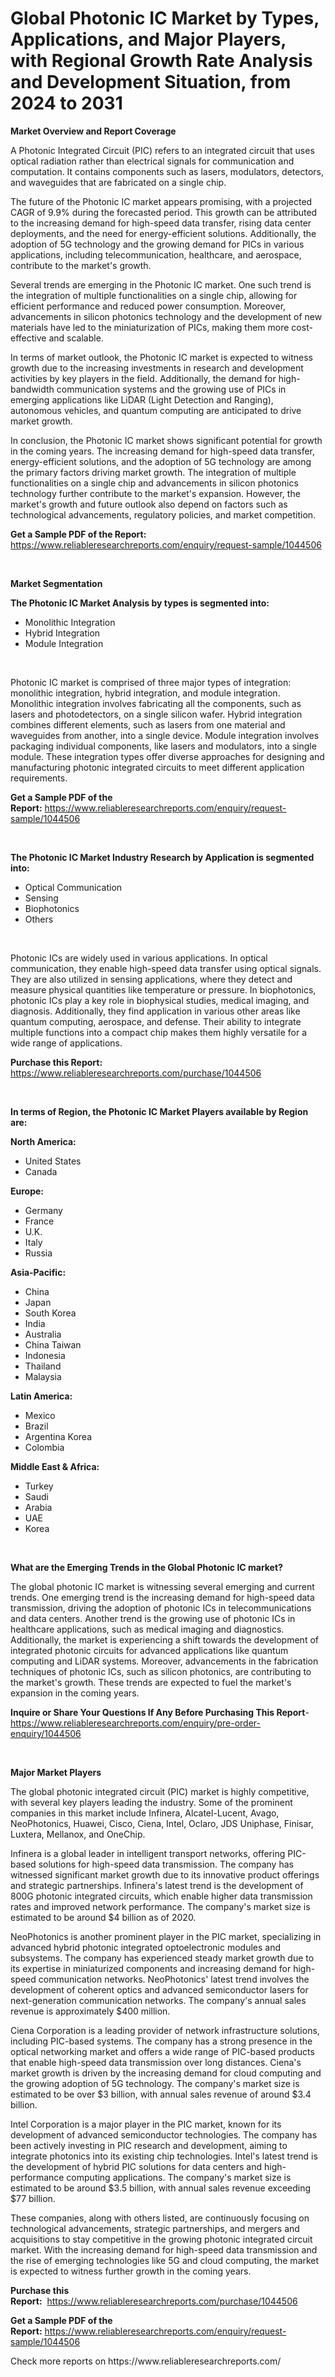 <p><h1>Global Photonic IC Market by Types, Applications, and Major Players, with Regional Growth Rate Analysis and Development Situation, from 2024 to 2031</h1></p><p><strong>Market Overview and Report Coverage</strong></p>
<p><p>A Photonic Integrated Circuit (PIC) refers to an integrated circuit that uses optical radiation rather than electrical signals for communication and computation. It contains components such as lasers, modulators, detectors, and waveguides that are fabricated on a single chip.</p><p>The future of the Photonic IC market appears promising, with a projected CAGR of 9.9% during the forecasted period. This growth can be attributed to the increasing demand for high-speed data transfer, rising data center deployments, and the need for energy-efficient solutions. Additionally, the adoption of 5G technology and the growing demand for PICs in various applications, including telecommunication, healthcare, and aerospace, contribute to the market's growth.</p><p>Several trends are emerging in the Photonic IC market. One such trend is the integration of multiple functionalities on a single chip, allowing for efficient performance and reduced power consumption. Moreover, advancements in silicon photonics technology and the development of new materials have led to the miniaturization of PICs, making them more cost-effective and scalable.</p><p>In terms of market outlook, the Photonic IC market is expected to witness growth due to the increasing investments in research and development activities by key players in the field. Additionally, the demand for high-bandwidth communication systems and the growing use of PICs in emerging applications like LiDAR (Light Detection and Ranging), autonomous vehicles, and quantum computing are anticipated to drive market growth.</p><p>In conclusion, the Photonic IC market shows significant potential for growth in the coming years. The increasing demand for high-speed data transfer, energy-efficient solutions, and the adoption of 5G technology are among the primary factors driving market growth. The integration of multiple functionalities on a single chip and advancements in silicon photonics technology further contribute to the market's expansion. However, the market's growth and future outlook also depend on factors such as technological advancements, regulatory policies, and market competition.</p></p>
<p><strong>Get a Sample PDF of the Report:</strong> <a href="https://www.reliableresearchreports.com/enquiry/request-sample/1044506">https://www.reliableresearchreports.com/enquiry/request-sample/1044506</a></p>
<p>&nbsp;</p>
<p><strong>Market Segmentation</strong></p>
<p><strong>The Photonic IC Market Analysis by types is segmented into:</strong></p>
<p><ul><li>Monolithic Integration</li><li>Hybrid Integration</li><li>Module Integration</li></ul></p>
<p>&nbsp;</p>
<p><p>Photonic IC market is comprised of three major types of integration: monolithic integration, hybrid integration, and module integration. Monolithic integration involves fabricating all the components, such as lasers and photodetectors, on a single silicon wafer. Hybrid integration combines different elements, such as lasers from one material and waveguides from another, into a single device. Module integration involves packaging individual components, like lasers and modulators, into a single module. These integration types offer diverse approaches for designing and manufacturing photonic integrated circuits to meet different application requirements.</p></p>
<p><strong>Get a Sample PDF of the Report:</strong>&nbsp;<a href="https://www.reliableresearchreports.com/enquiry/request-sample/1044506">https://www.reliableresearchreports.com/enquiry/request-sample/1044506</a></p>
<p>&nbsp;</p>
<p><strong>The Photonic IC Market Industry Research by Application is segmented into:</strong></p>
<p><ul><li>Optical Communication</li><li>Sensing</li><li>Biophotonics</li><li>Others</li></ul></p>
<p>&nbsp;</p>
<p><p>Photonic ICs are widely used in various applications. In optical communication, they enable high-speed data transfer using optical signals. They are also utilized in sensing applications, where they detect and measure physical quantities like temperature or pressure. In biophotonics, photonic ICs play a key role in biophysical studies, medical imaging, and diagnosis. Additionally, they find application in various other areas like quantum computing, aerospace, and defense. Their ability to integrate multiple functions into a compact chip makes them highly versatile for a wide range of applications.</p></p>
<p><strong>Purchase this Report:</strong>&nbsp; <a href="https://www.reliableresearchreports.com/purchase/1044506">https://www.reliableresearchreports.com/purchase/1044506</a></p>
<p>&nbsp;</p>
<p><strong>In terms of Region, the Photonic IC Market Players available by Region are:</strong></p>
<p>
    <p> <strong> North America: </strong>
        <ul>
            <li>United States</li>
            <li>Canada</li>
        </ul>
        </p> 
    <p> <strong> Europe: </strong>
        <ul>
            <li>Germany</li>
            <li>France</li>
            <li>U.K.</li>
            <li>Italy</li>
            <li>Russia</li>
        </ul>
        </p> 
    <p> <strong> Asia-Pacific: </strong>
        <ul>
            <li>China</li>
            <li>Japan</li>
            <li>South Korea</li>
            <li>India</li>
            <li>Australia</li>
            <li>China Taiwan</li>
            <li>Indonesia</li>
            <li>Thailand</li>
            <li>Malaysia</li>
        </ul>
        </p> 
    <p> <strong> Latin America: </strong>
        <ul>
            <li>Mexico</li>
            <li>Brazil</li>
            <li>Argentina Korea</li>
            <li>Colombia</li>
        </ul>
        </p> 
    <p> <strong> Middle East & Africa: </strong>
        <ul>
            <li>Turkey</li>
            <li>Saudi</li>
            <li>Arabia</li>
            <li>UAE</li>
            <li>Korea</li>
        </ul>
    </p>
    </p>
<p>&nbsp;</p>
<p><strong>What are the Emerging Trends in the Global Photonic IC market?</strong></p>
<p><p>The global photonic IC market is witnessing several emerging and current trends. One emerging trend is the increasing demand for high-speed data transmission, driving the adoption of photonic ICs in telecommunications and data centers. Another trend is the growing use of photonic ICs in healthcare applications, such as medical imaging and diagnostics. Additionally, the market is experiencing a shift towards the development of integrated photonic circuits for advanced applications like quantum computing and LiDAR systems. Moreover, advancements in the fabrication techniques of photonic ICs, such as silicon photonics, are contributing to the market's growth. These trends are expected to fuel the market's expansion in the coming years.</p></p>
<p><strong>Inquire or Share Your Questions If Any Before Purchasing This Report</strong>- <a href="https://www.reliableresearchreports.com/enquiry/pre-order-enquiry/1044506">https://www.reliableresearchreports.com/enquiry/pre-order-enquiry/1044506</a></p>
<p>&nbsp;</p>
<p><strong>Major Market Players</strong></p>
<p><p>The global photonic integrated circuit (PIC) market is highly competitive, with several key players leading the industry. Some of the prominent companies in this market include Infinera, Alcatel-Lucent, Avago, NeoPhotonics, Huawei, Cisco, Ciena, Intel, Oclaro, JDS Uniphase, Finisar, Luxtera, Mellanox, and OneChip.</p><p>Infinera is a global leader in intelligent transport networks, offering PIC-based solutions for high-speed data transmission. The company has witnessed significant market growth due to its innovative product offerings and strategic partnerships. Infinera's latest trend is the development of 800G photonic integrated circuits, which enable higher data transmission rates and improved network performance. The company's market size is estimated to be around $4 billion as of 2020.</p><p>NeoPhotonics is another prominent player in the PIC market, specializing in advanced hybrid photonic integrated optoelectronic modules and subsystems. The company has experienced steady market growth due to its expertise in miniaturized components and increasing demand for high-speed communication networks. NeoPhotonics' latest trend involves the development of coherent optics and advanced semiconductor lasers for next-generation communication networks. The company's annual sales revenue is approximately $400 million.</p><p>Ciena Corporation is a leading provider of network infrastructure solutions, including PIC-based systems. The company has a strong presence in the optical networking market and offers a wide range of PIC-based products that enable high-speed data transmission over long distances. Ciena's market growth is driven by the increasing demand for cloud computing and the growing adoption of 5G technology. The company's market size is estimated to be over $3 billion, with annual sales revenue of around $3.4 billion.</p><p>Intel Corporation is a major player in the PIC market, known for its development of advanced semiconductor technologies. The company has been actively investing in PIC research and development, aiming to integrate photonics into its existing chip technologies. Intel's latest trend is the development of hybrid PIC solutions for data centers and high-performance computing applications. The company's market size is estimated to be around $3.5 billion, with annual sales revenue exceeding $77 billion.</p><p>These companies, along with others listed, are continuously focusing on technological advancements, strategic partnerships, and mergers and acquisitions to stay competitive in the growing photonic integrated circuit market. With the increasing demand for high-speed data transmission and the rise of emerging technologies like 5G and cloud computing, the market is expected to witness further growth in the coming years.</p></p>
<p><strong>Purchase this Report:</strong>&nbsp;&nbsp;<a href="https://www.reliableresearchreports.com/purchase/1044506">https://www.reliableresearchreports.com/purchase/1044506</a></p>
<p></p>
<p><strong>Get a Sample PDF of the Report:</strong>&nbsp;<a href="https://www.reliableresearchreports.com/enquiry/request-sample/1044506">https://www.reliableresearchreports.com/enquiry/request-sample/1044506</a></p>
<p>Check more reports on https://www.reliableresearchreports.com/</p>